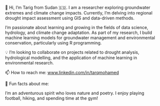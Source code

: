 👋 Hi, I’m Tarig from Sudan 🇸🇩.
I am a researcher exploring groundwater extremes and climate change impacts. Currently, I’m delving into regional drought impact assessment using GIS and data-driven methods.

I’m passionate about learning and growing in the fields of data science, hydrology, and climate change adaptation. As part of my research, I build machine learning models for groundwater management and environmental conservation, particularly using R programming.

💡 I’m looking to collaborate on projects related to drought analysis, hydrological modelling, and the application of machine learning in environmental research.

📫 How to reach me: www.linkedin.com/in/tarqmohamed

🎯 Fun facts about me:

I’m an adventurous spirit who loves nature and poetry.
I enjoy playing football, hiking, and spending time at the gym!
